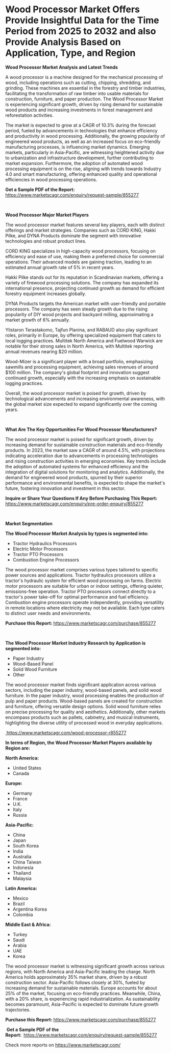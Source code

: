 <p><h1>Wood Processor Market Offers Provide Insightful Data for the Time Period from 2025 to 2032 and also Provide Analysis Based on Application, Type, and Region</h1></p><p><strong>Wood Processor Market Analysis and Latest Trends</strong></p>
<p><p>A wood processor is a machine designed for the mechanical processing of wood, including operations such as cutting, chipping, shredding, and grinding. These machines are essential in the forestry and timber industries, facilitating the transformation of raw timber into usable materials for construction, furniture, and paper production. The Wood Processor Market is experiencing significant growth, driven by rising demand for sustainable wood products and increasing investments in forest management and reforestation activities. </p><p>The market is expected to grow at a CAGR of 10.3% during the forecast period, fueled by advancements in technologies that enhance efficiency and productivity in wood processing. Additionally, the growing popularity of engineered wood products, as well as an increased focus on eco-friendly manufacturing processes, is influencing market dynamics. Emerging markets, particularly in Asia-Pacific, are witnessing heightened activity due to urbanization and infrastructure development, further contributing to market expansion. Furthermore, the adoption of automated wood processing equipment is on the rise, aligning with trends towards Industry 4.0 and smart manufacturing, offering enhanced quality and operational efficiencies in wood processing operations.</p></p>
<p><strong>Get a Sample PDF of the Report:&nbsp;</strong> <a href="https://www.marketscagr.com/enquiry/request-sample/855277?utm_campaign=2265&utm_medium=2&utm_source=Github&utm_content=ia&utm_term=18022025&utm_id=wood-processor">https://www.marketscagr.com/enquiry/request-sample/855277</a></p>
<p>&nbsp;</p>
<p><strong>Wood Processor Major Market Players</strong></p>
<p><p>The wood processor market features several key players, each with distinct offerings and market strategies. Companies such as CORD KING, Hakki Pilke, and DYNA Products dominate the segment with innovative technologies and robust product lines.</p><p>CORD KING specializes in high-capacity wood processors, focusing on efficiency and ease of use, making them a preferred choice for commercial operations. Their advanced models are gaining traction, leading to an estimated annual growth rate of 5% in recent years.</p><p>Hakki Pilke stands out for its reputation in Scandinavian markets, offering a variety of firewood processing solutions. The company has expanded its international presence, projecting continued growth as demand for efficient forestry equipment increases globally.</p><p>DYNA Products targets the American market with user-friendly and portable processors. The company has seen steady growth due to the rising popularity of DIY wood projects and backyard milling, approximating a market growth of 6% annually.</p><p>Ylistaron Terastakomo, Tajfun Planina, and RABAUD also play significant roles, primarily in Europe, by offering specialized equipment that caters to local logging practices. Multitek North America and Fuelwood Warwick are notable for their strong sales in North America, with Multitek reporting annual revenues nearing $20 million.</p><p>Wood-Mizer is a significant player with a broad portfolio, emphasizing sawmills and processing equipment, achieving sales revenues of around $100 million. The company's global footprint and innovation suggest continued growth, especially with the increasing emphasis on sustainable logging practices.</p><p>Overall, the wood processor market is poised for growth, driven by technological advancements and increasing environmental awareness, with the global market size expected to expand significantly over the coming years.</p></p>
<p>&nbsp;</p>
<p><strong>What Are The Key Opportunities For Wood Processor Manufacturers?</strong></p>
<p><p>The wood processor market is poised for significant growth, driven by increasing demand for sustainable construction materials and eco-friendly products. In 2023, the market saw a CAGR of around 4.5%, with projections indicating acceleration due to advancements in processing technologies and rising construction activities in emerging economies. Key trends include the adoption of automated systems for enhanced efficiency and the integration of digital solutions for monitoring and analytics. Additionally, the demand for engineered wood products, spurred by their superior performance and environmental benefits, is expected to shape the market's future, fostering innovation and investment in this sector.</p></p>
<p><strong>Inquire or Share Your Questions If Any Before Purchasing This Report:</strong> <a href="https://www.marketscagr.com/enquiry/pre-order-enquiry/855277?utm_campaign=2265&utm_medium=2&utm_source=Github&utm_content=ia&utm_term=18022025&utm_id=wood-processor">https://www.marketscagr.com/enquiry/pre-order-enquiry/855277</a></p>
<p>&nbsp;</p>
<p><strong>Market Segmentation</strong></p>
<p><strong>The Wood Processor Market Analysis by types is segmented into:</strong></p>
<p><ul><li>Tractor Hydraulics Processors</li><li>Electric Motor Processors</li><li>Tractor PTO Processors</li><li>Combustion Engine Processors</li></ul></p>
<p><p>The wood processor market comprises various types tailored to specific power sources and applications. Tractor hydraulics processors utilize a tractor's hydraulic system for efficient wood processing on farms. Electric motor processors are suitable for urban or indoor settings, offering quieter, emissions-free operation. Tractor PTO processors connect directly to a tractor's power take-off for optimal performance and fuel efficiency. Combustion engine processors operate independently, providing versatility in remote locations where electricity may not be available. Each type caters to distinct user needs and environments.</p></p>
<p><strong>Purchase this Report:&nbsp;</strong><a href="https://www.marketscagr.com/purchase/855277?utm_campaign=2265&utm_medium=2&utm_source=Github&utm_content=ia&utm_term=18022025&utm_id=wood-processor">https://www.marketscagr.com/purchase/855277</a></p>
<p>&nbsp;</p>
<p><strong>The Wood Processor Market Industry Research by Application is segmented into:</strong></p>
<p><ul><li>Paper Industry</li><li>Wood-Based Panel</li><li>Solid Wood Furniture</li><li>Other</li></ul></p>
<p><p>The wood processor market finds significant application across various sectors, including the paper industry, wood-based panels, and solid wood furniture. In the paper industry, wood processing enables the production of pulp and paper products. Wood-based panels are created for construction and furniture, offering versatile design options. Solid wood furniture relies on precise processing for quality and aesthetics. Additionally, other markets encompass products such as pallets, cabinetry, and musical instruments, highlighting the diverse utility of processed wood in everyday applications.</p></p>
<p><a href="https://www.marketscagr.com/wood-processor-r855277?utm_campaign=2265&utm_medium=2&utm_source=Github&utm_content=ia&utm_term=18022025&utm_id=wood-processor">&nbsp;https://www.marketscagr.com/wood-processor-r855277</a></p>
<p><strong>In terms of Region, the Wood Processor Market Players available by Region are:</strong></p>
<p>
    <p> <strong> North America: </strong>
        <ul>
            <li>United States</li>
            <li>Canada</li>
        </ul>
        </p> 
    <p> <strong> Europe: </strong>
        <ul>
            <li>Germany</li>
            <li>France</li>
            <li>U.K.</li>
            <li>Italy</li>
            <li>Russia</li>
        </ul>
        </p> 
    <p> <strong> Asia-Pacific: </strong>
        <ul>
            <li>China</li>
            <li>Japan</li>
            <li>South Korea</li>
            <li>India</li>
            <li>Australia</li>
            <li>China Taiwan</li>
            <li>Indonesia</li>
            <li>Thailand</li>
            <li>Malaysia</li>
        </ul>
        </p> 
    <p> <strong> Latin America: </strong>
        <ul>
            <li>Mexico</li>
            <li>Brazil</li>
            <li>Argentina Korea</li>
            <li>Colombia</li>
        </ul>
        </p> 
    <p> <strong> Middle East & Africa: </strong>
        <ul>
            <li>Turkey</li>
            <li>Saudi</li>
            <li>Arabia</li>
            <li>UAE</li>
            <li>Korea</li>
        </ul>
    </p>
    </p>
<p><p>The wood processor market is witnessing significant growth across various regions, with North America and Asia-Pacific leading the charge. North America holds approximately 35% market share, driven by a robust construction sector. Asia-Pacific follows closely at 30%, fueled by increasing demand for sustainable materials. Europe accounts for about 25% of the market, focusing on eco-friendly practices. Meanwhile, China, with a 20% share, is experiencing rapid industrialization. As sustainability becomes paramount, Asia-Pacific is expected to dominate future growth trajectories.</p></p>
<p><strong>Purchase this Report: </strong><a href="https://www.marketscagr.com/purchase/855277?utm_campaign=2265&utm_medium=2&utm_source=Github&utm_content=ia&utm_term=18022025&utm_id=wood-processor">https://www.marketscagr.com/purchase/855277</a></p>
<p>&nbsp;<strong>Get a Sample PDF of the Report:&nbsp;&nbsp;</strong><a href="https://www.marketscagr.com/enquiry/request-sample/855277?utm_campaign=2265&utm_medium=2&utm_source=Github&utm_content=ia&utm_term=18022025&utm_id=wood-processor">https://www.marketscagr.com/enquiry/request-sample/855277</a></p>
<p><strong></strong></p>
<p>Check more reports on <a href="https://www.marketscagr.com/?utm_campaign=2265&utm_medium=2&utm_source=Github&utm_content=ia&utm_term=18022025&utm_id=wood-processor">https://www.marketscagr.com/</a></p>